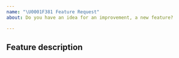 ```yaml
---
name: "\U0001F381 Feature Request"
about: Do you have an idea for an improvement, a new feature?

---
```


## Feature description
<!-- Please describe the feature: Which area of the library is it related to? What specific solution would you like? -->
